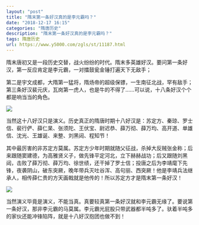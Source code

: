 ```yaml
---
layout: "post"
title: "隋末第一条好汉真的是李元霸吗？"
date: "2018-12-17 16:15"
categories: "隋唐历史"
description: "隋末第一条好汉真的是李元霸吗？"
tags: 隋唐历史
url: https://www.y5000.com/zgls/st/11187.html
---
```






隋末唐初又是一段历史交替，战火纷纷的时代。隋末多英雄好汉。要问第一条好汉，第一反应肯定是李元霸，一对擂鼓瓮金锤打遍天下无敌手；

第二是宇文成都，大隋第一猛将，隋炀帝的超级保镖，一生南征北战，罕有敌手；第三条好汉裴元庆，瓦岗第一虎人，也是牛的不得了……可以说，十八条好汉个个都是响当当的角色。

![](https://img.y5000.com/uploads/allimg/170118/092U9B07-0.jpg)

当然这十八好汉只是演义。历史真正的隋唐时期十八好汉是：苏定方、秦琼、罗士信、裴行俨、薛仁杲、张须陀、王伏宝、尉迟恭、薛万彻、薛万均、高开道、单雄信、沈光、王雄诞、来整、刘黑闼、程知节！

其中最厉害的非苏定方莫属。苏定方少年时期就随父征战，杀掉大反贼张金称；后来跟随窦建德，为高雅贤义子，做先锋平定河北，立下赫赫战功；后又跟随刘黑闼，击败了薛万彻、薛万均、徐世绩，还干掉了罗士信；投唐之后为李靖麾下先锋，夜袭阴山，破东突厥，晚年带兵灭吐谷浑、高句丽、西突厥！他是李靖兵法继承人，相传薛仁贵的方天画戟就是他传的！所以苏定方才是隋末第一条好汉！

![](https://img.y5000.com/uploads/allimg/170118/8-1F11P92434U0.jpg)

当然演义毕竟是演义，不能当真。真要较真第一条好汉就和李元霸无缘了。要说第一条好汉，那非李元霸的马莫属。李元霸光屁股只带武器都半吨多了。驮着半吨多的家伙还能冲锋陷阵，就是十八好汉抱团也做不到！
